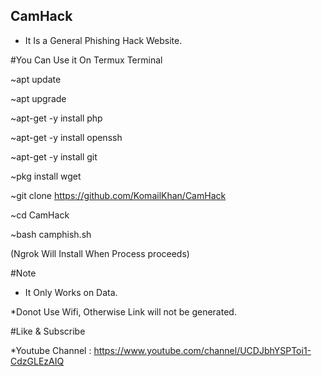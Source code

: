 ## CamHack 

- It Is a General Phishing Hack Website.

#You Can Use it On Termux Terminal

~apt update 

~apt upgrade

~apt-get -y install php

~apt-get -y install openssh

~apt-get -y install git

~pkg install wget

~git clone https://github.com/KomailKhan/CamHack

~cd CamHack

~bash camphish.sh

(Ngrok Will Install When Process proceeds)

#Note
 * It Only Works on Data.  
 
 *Donot Use Wifi, Otherwise Link will not be generated.
 
#Like & Subscribe

*Youtube Channel : https://www.youtube.com/channel/UCDJbhYSPToi1-CdzGLEzAIQ
